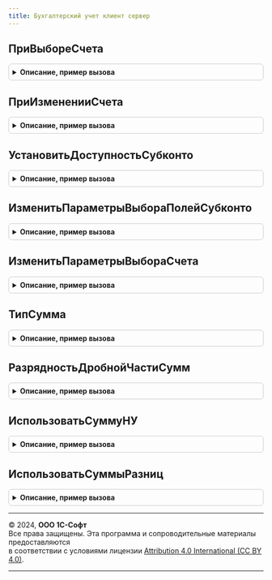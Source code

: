 ```yaml
---
title: Бухгалтерский учет клиент сервер
---
```



## ПриВыбореСчета
<details style="margin: 1em 0; padding: 0.5em; border: 1px solid #ccc; border-radius: 6px;">

<summary style="font-weight: bold; cursor: pointer;">Описание, пример вызова</summary>

```bsl

// Процедура установки типа и видимости субконто в зависимости от выбранного счета
//
// Параметры:
//	Счет			 - <План счетов> - Счет, для которого необходимо настроить тип и видимость субконто
//	Форма			 - <Управляемая форма> - Форма, которая содержит ПоляФормы и ЗаголовкиПолей
//	ПоляФормы		 - <Структура> - Ключи, которой Субконто1, Субконто2, Субконто3,
//									 а значения имена соответствующих полей на форме (поля субконто)
//	ЗаголовкиПолей	 - <Структура> ИЛИ <Неопределено> - Ключи, которой Субконто1, Субконто2, Субконто3
//									 а значения имена соответствующих полей на форме (заголовки субконто)
//	ЭтоТаблица		 - <Булево>		 - Признак того, где выполняется настройка субконто.
//	СкрыватьСубконто - <Булево>		 - Признак того, нужно ли для этой формы дополнительно скрывать субконто, влияет на выполнении функции НужноСкрытьСубконто
//
Процедура ПриВыбореСчета(Счет, Форма, ПоляФормы, ЗаголовкиПолей = Неопределено, ЭтоТаблица = Ложь, СкрыватьСубконто = Истина) Экспорт
```

Пример вызова
```bsl
БухгалтерскийУчетКлиентСервер.ПриВыбореСчета(Счет, Форма, ПоляФормы, ЗаголовкиПолей, ЭтоТаблица, СкрыватьСубконто);
```
</details>

## ПриИзмененииСчета
<details style="margin: 1em 0; padding: 0.5em; border: 1px solid #ccc; border-radius: 6px;">

<summary style="font-weight: bold; cursor: pointer;">Описание, пример вызова</summary>

```bsl

// Процедура установки типа, значения и доступности субконто в зависимости от выбранного счета.
//
// Параметры:
//	Счет			 - ПланСчетовСсылка.Хозрасчетный - Счет, для которого необходимо настроить тип и видимость субконто.
//	Объект			 - УправляемаяФорма, СтрокаТабличнойЧасти - Объект, который содержит ПоляФормы.
//	ПоляОбъекта		 - Структура - Ключи, которой Субконто1, Субконто2, Субконто3,
//									 а значения имена соответствующих полей на форме (поля субконто).
//	ЭтоТаблица       - Булево  - Признак того, что Объект является таблицей.
//	ЗначенияСубконто - Соответствие, Неопределено - Значения субконто, где ключ Вид субконто, а значение - значение для подстановки.
//	СкрыватьСубконто - Булево  - Признак того, нужно ли для этой формы дополнительно скрывать субконто, влияет на выполнении функции СкрытьСубконто.
//
Процедура ПриИзмененииСчета(Счет, Объект, ПоляОбъекта, ЭтоТаблица = Ложь, ЗначенияСубконто = Неопределено, СкрыватьСубконто = Истина) Экспорт
```

Пример вызова
```bsl
БухгалтерскийУчетКлиентСервер.ПриИзмененииСчета(Счет, Объект, ПоляОбъекта, ЭтоТаблица, ЗначенияСубконто, СкрыватьСубконто);
```
</details>

## УстановитьДоступностьСубконто
<details style="margin: 1em 0; padding: 0.5em; border: 1px solid #ccc; border-radius: 6px;">

<summary style="font-weight: bold; cursor: pointer;">Описание, пример вызова</summary>

```bsl

// Процедура установки доступности субконто в зависимости от выбранного счета.
//
// Параметры:
//	Счет			 - ПланСчетовСсылка.Хозрасчетный - Счет, для которого необходимо настроить тип и видимость субконто.
//	Объект			 - УправляемаяФорма, СтрокаТабличнойЧасти - Объект, который содержит ПоляФормы.
//	ПоляОбъекта		 - Структура - Ключи, которой Субконто1, Субконто2, Субконто3, а значения имена соответствующих полей на форме (поля субконто).
//	СкрыватьСубконто - Булево - Признак того, нужно ли для этой формы дополнительно скрывать субконто, влияет на выполнении функции НужноСкрытьСубконто.
//
Процедура УстановитьДоступностьСубконто(Счет, Объект, ПоляОбъекта, СкрыватьСубконто = Истина) Экспорт
```

Пример вызова
```bsl
БухгалтерскийУчетКлиентСервер.УстановитьДоступностьСубконто(Счет, Объект, ПоляОбъекта, СкрыватьСубконто);
```
</details>

## ИзменитьПараметрыВыбораПолейСубконто
<details style="margin: 1em 0; padding: 0.5em; border: 1px solid #ccc; border-radius: 6px;">

<summary style="font-weight: bold; cursor: pointer;">Описание, пример вызова</summary>

```bsl

// Процедура изменяет параметры выбора полей субконто.
//
// Параметры:
//	Форма - УправляемаяФорма - Форма, на которой расположены поля субконто.
//	Объект - ДанныеФормыСтруктура - Объект, форма которого отображается.
//	ШаблонИмяПоляОбъекта - Строка - Шаблон имени поля объекта, содержащего субконто.
//	ШаблонИмяЭлементаФормы - Строка - Шаблон имени поля формы, в который выводится субконто.
//	СписокПараметров - Структура - Содержит ключи со значениями отборов.
//
Процедура ИзменитьПараметрыВыбораПолейСубконто(Форма, Объект, ШаблонИмяПоляОбъекта, ШаблонИмяЭлементаФормы, СписокПараметров) Экспорт
```

Пример вызова
```bsl
БухгалтерскийУчетКлиентСервер.ИзменитьПараметрыВыбораПолейСубконто(Форма, Объект, ШаблонИмяПоляОбъекта, ШаблонИмяЭлементаФормы, СписокПараметров) 
```
</details>

## ИзменитьПараметрыВыбораСчета
<details style="margin: 1em 0; padding: 0.5em; border: 1px solid #ccc; border-radius: 6px;">

<summary style="font-weight: bold; cursor: pointer;">Описание, пример вызова</summary>

```bsl

// Процедура изменяет параметры выбора для ПоляВвода управляемой формы.
//
// Параметры:
//	ЭлементФормыСчет - ПолеВвода - Поле, для которого изменяется параметр выбора.
//  МассивСчетов                 - Массив, Неопределено - счета, которыми нужно ограничить список.
//	                                   Если не заполнено - ограничения не будет.
//  ОтборПоПризнакуВалютный      - Булево, Неопределено - Значение для установки соответствующего параметра выбора.
//                                     Если неопределено, параметр выбора не устанавливается.
//  ОтборПоПризнакуЗабалансовый   - Булево, Неопределено - Значение для установки соответствующего параметра выбора.
//                                     Если неопределено, параметр выбора не устанавливается.
//  ОтборПоПризнакуСчетГруппа    - Булево, Неопределено - Значение для установки соответствующего параметра выбора.
//                                     Если неопределено, параметр выбора не устанавливается.
//
Процедура ИзменитьПараметрыВыбораСчета(ЭлементФормыСчет, МассивСчетов, ОтборПоПризнакуВалютный = Неопределено, ОтборПоПризнакуЗабалансовый = Неопределено, ОтборПоПризнакуСчетГруппа = Ложь) Экспорт
```

Пример вызова
```bsl
БухгалтерскийУчетКлиентСервер.ИзменитьПараметрыВыбораСчета(ЭлементФормыСчет, МассивСчетов, ОтборПоПризнакуВалютный, ОтборПоПризнакуЗабалансовый, ОтборПоПризнакуСчетГруппа);
```
</details>

## ТипСумма
<details style="margin: 1em 0; padding: 0.5em; border: 1px solid #ccc; border-radius: 6px;">

<summary style="font-weight: bold; cursor: pointer;">Описание, пример вызова</summary>

```bsl

// Возвращает описание типов для суммового показателя.
//
// Возвращаемое значение:
//	ОписаниеТипов - Описание типов для суммового показателя.
//
Функция ТипСумма() Экспорт
```

Пример вызова
```bsl
Результат = БухгалтерскийУчетКлиентСервер.ТипСумма() 
```
</details>

## РазрядностьДробнойЧастиСумм
<details style="margin: 1em 0; padding: 0.5em; border: 1px solid #ccc; border-radius: 6px;">

<summary style="font-weight: bold; cursor: pointer;">Описание, пример вызова</summary>

```bsl

// Возвращает число знаков после запятой для суммового показателя.
//
// Возвращаемое значение:
//	Число - число знаков после запятой для суммового показателя.
//
Функция РазрядностьДробнойЧастиСумм() Экспорт
```

Пример вызова
```bsl
Результат = БухгалтерскийУчетКлиентСервер.РазрядностьДробнойЧастиСумм() 
```
</details>

## ИспользоватьСуммуНУ
<details style="margin: 1em 0; padding: 0.5em; border: 1px solid #ccc; border-radius: 6px;">

<summary style="font-weight: bold; cursor: pointer;">Описание, пример вызова</summary>

```bsl

// Проверяет условие использования сумм НУ.
//
// Параметры:
//  ВидИспользованияСумм - Строка - см. БухгалтерскийУчетВызовСервераПовтИсп.ПользователюДоступныСуммыНалогНаПрибыль()
//
// Возвращаемое значение:
//   Булево      - Истина, если суммы НУ используются.
//
Функция ИспользоватьСуммуНУ(ВидИспользованияСумм) Экспорт
```

Пример вызова
```bsl
Результат = БухгалтерскийУчетКлиентСервер.ИспользоватьСуммуНУ(ВидИспользованияСумм) 
```
</details>

## ИспользоватьСуммыРазниц
<details style="margin: 1em 0; padding: 0.5em; border: 1px solid #ccc; border-radius: 6px;">

<summary style="font-weight: bold; cursor: pointer;">Описание, пример вызова</summary>

```bsl

// Проверяет условие использования сумм ВР и ПР.
//
// Параметры:
//  ВидИспользованияСумм - Строка - см. БухгалтерскийУчетВызовСервераПовтИсп.ПользователюДоступныСуммыНалогНаПрибыль()
//
// Возвращаемое значение:
//   Булево      - Истина, если суммы разниц используются.
//
Функция ИспользоватьСуммыРазниц(ВидИспользованияСумм) Экспорт
```

Пример вызова
```bsl
Результат = БухгалтерскийУчетКлиентСервер.ИспользоватьСуммыРазниц(ВидИспользованияСумм) 
```
</details>

---

© 2024, **ООО 1С-Софт**  
Все права защищены. Эта программа и сопроводительные материалы предоставляются  
в соответствии с условиями лицензии [Attribution 4.0 International (CC BY 4.0)](https://creativecommons.org/licenses/by/4.0/legalcode).

---
